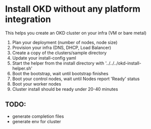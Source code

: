 # Install OKD without any platform integration


This helps you create an OKD cluster on your infra (VM or bare metal)

1. Plan your deployment (number of nodes, node size)
1. Provision your infra (DNS, DHCP, Load Balancer)
1. Create a copy of the clusters/sample directory
1. Update your install-config yaml
1. Start the helper from the install directory with '../../../okd-install-helper.sh'
1. Boot the bootstrap, wait until bootstrap finishes
1. Boot your control nodes, wait until Nodes report 'Ready' status
1. Boot your worker nodes
1. Cluster install should be ready under 20-40 minutes

TODO:
-----

- generate completion files
- generate env for cluster